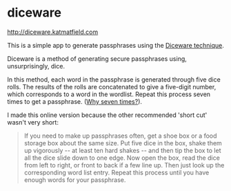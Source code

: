 # diceware

http://diceware.katmatfield.com

This is a simple app to generate passphrases using the [Diceware technique](http://world.std.com/~reinhold/diceware.html).

Diceware is a method of generating secure passphrases using, unsurprisingly, dice. 

In this method, each word in the passphrase is generated through five dice rolls. The results of the rolls are concatenated to give a five-digit number, which corresponds to a word in the wordlist. Repeat this process seven times to get a passphrase. ([Why seven times?](http://world.std.com/~reinhold/dicewarefaq.html#howlong)).

I made this online version because the other recommended 'short cut' wasn't very short:

> If you need to make up passphrases often, get a shoe box or a food storage box about the same size. Put five dice in the box, shake them up vigorously -- at least ten hard shakes -- and then tip the box to let all the dice slide down to one edge. Now open the box, read the dice from left to right, or front to back if a few line up. Then just look up the corresponding word list entry. Repeat this process until you have enough words for your passphrase.
